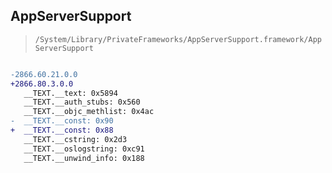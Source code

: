 ## AppServerSupport

> `/System/Library/PrivateFrameworks/AppServerSupport.framework/AppServerSupport`

```diff

-2866.60.21.0.0
+2866.80.3.0.0
   __TEXT.__text: 0x5894
   __TEXT.__auth_stubs: 0x560
   __TEXT.__objc_methlist: 0x4ac
-  __TEXT.__const: 0x90
+  __TEXT.__const: 0x88
   __TEXT.__cstring: 0x2d3
   __TEXT.__oslogstring: 0xc91
   __TEXT.__unwind_info: 0x188

```
